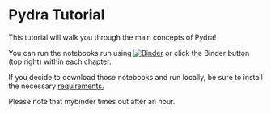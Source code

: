 # Pydra Tutorial

This tutorial will walk you through the main concepts of Pydra!

You can run the notebooks run using [![Binder](https://mybinder.org/badge_logo.svg)](https://mybinder.org/v2/gh/nipype/pydra-tutorial/master?urlpath=tree/notebooks) or click the Binder button (top right) within each chapter.

If you decide to download those notebooks and run locally, be sure to install the necessary [requirements.](https://github.com/nipype/pydra-tutorial/blob/master/requirements.txt)

Please note that mybinder times out after an hour.
